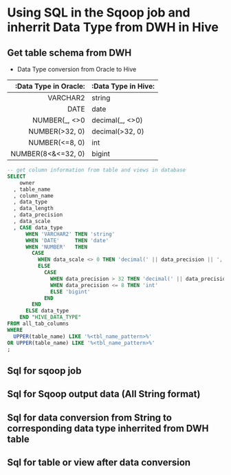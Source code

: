 # Using SQL in the Sqoop job and inherrit Data Type from DWH in Hive

## Get table schema from DWH
* Data Type conversion from Oracle to Hive


|:Data Type in Oracle:|:Data Type in Hive:|
| -------------------:|:----------------- |
| VARCHAR2            | string            |
| DATE                | date              |
| NUMBER(\_, <>0      | decimal(\_, <>0)  |
| NUMBER(>32, 0)      | decimal(>32, 0)   |
| NUMBER(<=8, 0)      | int               |
| NUMBER(8<&<=32, 0)  | bigint            |

```sql
-- get column information from table and views in database
SELECT 
    owner
  , table_name
  , column_name
  , data_type
  , data_length
  , data_precision
  , data_scale
  , CASE data_type
      WHEN 'VARCHAR2' THEN 'string'
      WHEN 'DATE'     THEN 'date'
      WHEN 'NUMBER'   THEN 
        CASE
          WHEN data_scale <> 0 THEN 'decimal(' || data_precision || ',' || data_scale || ')'
          ELSE 
            CASE
              WHEN data_precision > 32 THEN 'decimal(' || data_precision || ',' || data_scale || ')'
              WHEN data_precision <= 8 THEN 'int'
              ELSE 'bigint'
            END
        END       
      ELSE data_type 
    END "HIVE_DATA_TYPE"
FROM all_tab_columns
WHERE 
  UPPER(table_name) LIKE '%<tbl_name_pattern>%'
OR UPPER(table_name) LIKE '%<tbl_name_pattern>%'
;
```

## Sql for sqoop job

## Sql for Sqoop output data (All String format)

## Sql for data conversion from String to corresponding data type inherrited from DWH table

## Sql for table or view after data conversion
